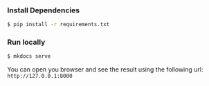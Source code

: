 ### Install Dependencies
```sh
$ pip install -r requirements.txt
```

### Run locally
```sh
$ mkdocs serve
```

You can open you browser and see the result using the following url: `http://127.0.0.1:8000`

